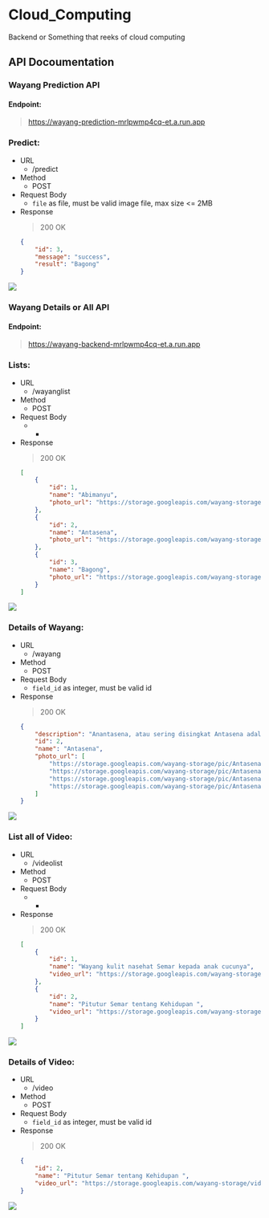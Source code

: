 # Cloud_Computing
Backend or Something that reeks of cloud computing

## API Docoumentation

### Wayang Prediction API
#### Endpoint:
> https://wayang-prediction-mrlpwmp4cq-et.a.run.app

### Predict:
* URL
    - /predict
* Method
    - POST
* Request Body
    * `file` as file, must be valid image file, max size <= 2MB
* Response
    > 200 OK
    ```json
    {
        "id": 3,
        "message": "success",
        "result": "Bagong"
    }
    ```
![](Images/prediction.jpg)

### Wayang Details or All API
#### Endpoint:
> https://wayang-backend-mrlpwmp4cq-et.a.run.app

### Lists:
* URL
    - /wayanglist
* Method
    - POST
* Request Body
    * -
* Response
    > 200 OK
    ```json
    [
        {
            "id": 1,
            "name": "Abimanyu",
            "photo_url": "https://storage.googleapis.com/wayang-storage/pic/Abimanyu/wayang1.jpg"
        },
        {
            "id": 2,
            "name": "Antasena",
            "photo_url": "https://storage.googleapis.com/wayang-storage/pic/Antasena/wayang1.jpg"
        },
        {
            "id": 3,
            "name": "Bagong",
            "photo_url": "https://storage.googleapis.com/wayang-storage/pic/Bagong/wayang1.jpg"
        }
    ]
    ```
![](Images/listallwayang.jpg)

### Details of Wayang:
* URL
    - /wayang
* Method
    - POST
* Request Body
    * `field_id` as integer, must be valid id
* Response
    > 200 OK
    ```json
    {
        "description": "Anantasena, atau sering disingkat Antasena adalah nama salah satu tokoh pewayangan Jawa. Tokoh ini merupakan ciptaan para pujangga Jawa yang disisipkan ke dalam kisah Mahabharata, suatu wiracarita kuno karya Krishna Dwaipayana Byasa dari India, yang sering diadaptasi menjadi cerita pewayangan. Nama Anantasena maupun Antasena tidak ditemukan dalam naskah asli Mahabharata berbahasa Sanskerta (diterjemahkan oleh Kisari Mohan Ganguli). Dalam pewayangan, tokoh ini dikenal sebagai putra bungsu Bimasena, serta saudara lain ibu dari Antareja dan Gatotkaca. Dalam pewayangan klasik versi Surakarta, Antasena merupakan nama lain dari Antareja, yaitu putra sulung Bimasena. Sementara menurut versi Yogyakarta, Antasena dan Antareja adalah dua orang tokoh yang berbeda. Akan tetapi dalam pewayangan zaman sekarang, para dalang Surakarta sudah biasa memisahkan tokoh Antasena dengan Antareja, sebagaimana yang dilakukan oleh para dalang Yogyakarta.",
        "id": 2,
        "name": "Antasena",
        "photo_url": [
            "https://storage.googleapis.com/wayang-storage/pic/Antasena/wayang1.jpg",
            "https://storage.googleapis.com/wayang-storage/pic/Antasena/wayang2.jpg",
            "https://storage.googleapis.com/wayang-storage/pic/Antasena/wayang3.jpg",
            "https://storage.googleapis.com/wayang-storage/pic/Antasena/wayang4.jpg"
        ]
    }
    ```
![](Images/wayangdetails.jpg)

### List all of Video:
* URL
    - /videolist
* Method
    - POST
* Request Body
    * -
* Response
    > 200 OK
    ```json
    [
        {
            "id": 1,
            "name": "Wayang kulit nasehat Semar kepada anak cucunya",
            "video_url": "https://storage.googleapis.com/wayang-storage/vid/video1.mp4"
        },
        {
            "id": 2,
            "name": "Pitutur Semar tentang Kehidupan ",
            "video_url": "https://storage.googleapis.com/wayang-storage/vid/video2.mp4"
        }
    ]
    ```
![](Images/listallvideo.jpg)

### Details of Video:
* URL
    - /video
* Method
    - POST
* Request Body
    * `field_id` as integer, must be valid id
* Response
    > 200 OK
    ```json
    {
        "id": 2,
        "name": "Pitutur Semar tentang Kehidupan ",
        "video_url": "https://storage.googleapis.com/wayang-storage/vid/video2.mp4"
    }
    ```
![](Images/videodetails.jpg)
